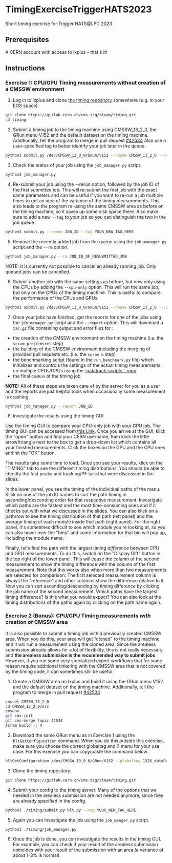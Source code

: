 # TimingExerciseTriggerHATS2023
Short timing exercise for Trigger HATS@LPC 2023


## Prerequisites

A CERN account with access to lxplus - that's it!

## Instructions

### Exercise 1: CPU/GPU Timing measurements without creation of a CMSSW environment

1. Log in to lxplus and clone [the timing repository](https://gitlab.cern.ch/cms-tsg/steam/timing) somewhere (e.g. in your EOS space)

```bash
git clone https://gitlab.cern.ch/cms-tsg/steam/timing.git
cd timing
```

2. Submit a timing job to the timing machine using CMSSW_13_2_0, the GRun menu V152 and the default dataset on the timing machine. Additionally, tell the program to merge in pull request [#42534](https://github.com/cms-sw/cmssw/pull/42534) Also use a user-specified tag to better identify your job later in the queue.


```bash
python3 submit.py /dev/CMSSW_13_0_0/GRun/V152 --cmssw CMSSW_13_2_0 --pull-requests 42534 --tag YOUR_TAG_HERE
```

3. Check the status of your job using the `job_manager.py` script.

```bash
python3 job_manager.py
```

4. Re-submit your job using the --rerun option, followed by the job ID of the first submitted job. This will re-submit the first job with the exact same parameters and can be useful if you want to re-run a job multiple times to get an idea of the variance of the timing measurements. This also leads to the program re-using the same CMSSW area as before on the timing machine, so it saves up some disk space there. Also make sure to add a new `--tag` to your job so you can distinguish the two in the job queue

```bash 
python3 submit.py --rerun JOB_ID --tag YOUR_NEW_TAG_HERE
```

5. Remove the recently added job from the queue using the `job_manager.py` script and the `--rm` option.

```bash
python3 job_manager.py --rm JOB_ID_OF_RESUBMITTED_JOB
```

NOTE: It is currently not possible to cancel an already running job. Only queued jobs can be cancelled.

6. Submit another job with the same settings as before, but now only using the CPUs by adding the `--cpu-only` option. This will run the same job, but only on the CPUs of the timing machine. This is useful to compare the performance of the CPUs and GPUs.

```bash
python3 submit.py /dev/CMSSW_13_0_0/GRun/V152 --cmssw CMSSW_13_2_0 --cpu-only --pull-requests 42534 --tag YOUR_CPU_JOB_TAG_HERE
```

7. Once your jobs have finished, get the reports for one of the jobs using the `job_manager.py` script and the `--report` option. This will download a `tar.gz` file containing output and error files for :

- the creation of the CMSSW environment on the timing machine (i.e. the `scram proj`/`cmsrel` step)
- the building of the CMSSW environment including the merging of provided pull requests etc. (i.e. the `scram b` step)
- the benchmarking script (found in the `run_benchmark.py` file) which initializes and controls the settings of the actual timing measurements on multiple CPUs/GPUs using the [`patatrack-scripts`` repo](https://github.com/cms-patatrack/patatrack-scripts)
- the final `cmsRun` of the timing job

**NOTE:** All of these steps are taken care of by the server for you as a user and the reports are just helpful tools when occasionally some measurement is crashing.

```bash
python3 job_manager.py --report JOB_ID
```

8. Investigate the results using the timing GUI

Use the timing GUI to compare your CPU-only job with your GPU job. The timing GUI can be accessed from [this Link](https://timing-gui-tsg-steam.app.cern.ch/). Once you arrive at the GUI, klick the "open" button and find your CERN username, then klick the little arrow/triangle next to the box to get a drop-down list which contains all your finished measurements. Click the boxes on the GPU and the CPU ones and hit the "OK" button.

The results take some time to load. Once you see your results, klick on the "TIMING" tab to see the different timing distributions. You should be able to identify the fast peaks and tracking/PF tails that were discussed in the slides.

In the lower panel, you see the timing of the individual paths of the menu. Klick on one of the job ID names to sort the path timing in ascending/descending order for that respective measurement. Investigate which paths are the fastest and the most time-consuming ones and if it checks out with what we discussed in the slides. You can also klick on a path/row to see the timing distribution of that path (left panel) and the average timing of each module inside that path (right panel). For the right panel, it's sometimes difficult to see which module you're looking at, so you can also hover over the "bins" and some information for that bin will pop up, including the module name.

Finally, let's find the path with the largest timing *difference* between CPU and GPU measurements. To do this, switch on the "Display Diff" button in the top right of the lower panel. This will cause the column of the second measurement to show the timing difference with the column of the first measurement. Note that this works also when more than two measurements are selected for comparison: The first selected measurement column is always the "reference" and other columns show the difference relative to it. Now you can sort ascending/descending by timing difference by clicking the job name of the second measurement. Which paths have the largest timing difference? Is this what you would expect? You can also look at the timing distributions of the paths again by clicking on the path name again.

### Exercise 2 (Bonus): CPU/GPU Timing measurements *with* creation of CMSSW area

It is also possible to submit a timing job with a previously created CMSSW area. When you do this, your area will get "cloned" to the timing machine and it will run a measurement using the cloned area. Since the arealess submission already allows for a lot of flexibility, this is not really necessary and **the arealess submission is the recommended way to submit jobs**. However, if you run some very specialized expert workflows that for some reason require additional tinkering with the CMSSW area that is not covered by the timing code, it can sometimes still be useful.

1. Create a CMSSW area on lxplus and build it using the GRun menu V152 and the default dataset on the timing machine. Additionally, tell the program to merge in pull request [#42534](https://github.com/cms-sw/cmssw/pull/42534)

```bash
cmsrel CMSSW_13_2_0
cd CMSSW_13_2_0/src
cmsenv
git cms-init
git cms-merge-topic 42534
scram build -j 4
```

2. Download the same GRun menu as in Exercise 1 using the `hltGetConfiguration` command. When you do this outside this exercise, make sure you choose the correct globaltag and l1 menu for your use case. For this exercise you can copy/paste the command below.

```bash
hltGetConfiguration /dev/CMSSW_13_0_0/GRun/V152 --globaltag 132X_dataRun3_HLT_v2 --data --process TIMING --full --offline --output minimal --type GRun --max-events 20000 --era Run3 --timing --l1 L1Menu_Collisions2023_v1_2_0-d1_xml > hlt.py
```
3. Clone the timing repository.

```bash
git clone https://gitlab.cern.ch/cms-tsg/steam/timing.git
```

4. Submit your config to the timing server. Many of the options that we needed in the arealess submission are not needed anymore, since they are already specified in the config.

```bash
python3 ./timing/submit.py hlt.py --tag YOUR_NEW_TAG_HERE
```

5. Again you can investigate the job using the `job_manger.py` script.

```bash
python3 ./timing/job_manager.py
```

6. Once the job is done, you can investigate the results in the timing GUI. For example, you can check if your result of the arealess submission coincides with your result of the submission with an area (a variance of about 1-3% is normal).

